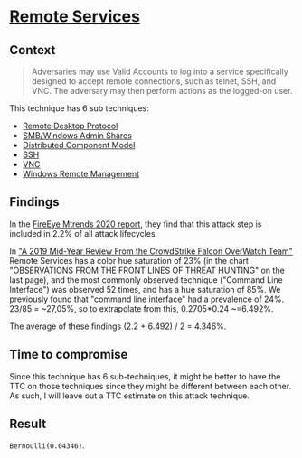 # [Remote Services](https://attack.mitre.org/techniques/T1021/)

## Context
>Adversaries may use Valid Accounts to log into a service specifically designed to accept remote connections, such as telnet, SSH, and VNC. The adversary may then perform actions as the logged-on user.

This technique has 6 sub techniques:

* [Remote Desktop Protocol](https://attack.mitre.org/techniques/T1021/001/)
* [SMB/Windows Admin Shares](https://attack.mitre.org/techniques/T1021/002/)
* [Distributed Component Model](https://attack.mitre.org/techniques/T1021/003/)
* [SSH](https://attack.mitre.org/techniques/T1021/004/)
* [VNC](https://attack.mitre.org/techniques/T1021/005/)
* [Windows Remote Management](https://attack.mitre.org/techniques/T1021/006/)


## Findings
In the [FireEye Mtrends 2020 report](https://www.fireeye.com/current-threats/annual-threat-report/mtrends.html), they find that this attack step is included in 2.2% of all attack lifecycles. 

In ["A 2019 Mid-Year Review From the CrowdStrike Falcon OverWatch Team"](https://www.crowdstrike.com/resources/reports/observations-from-the-front-lines-of-threat-hunting-2019/) Remote Services has a color hue saturation of 23% (in the chart "OBSERVATIONS FROM THE FRONT LINES OF THREAT HUNTING" on the last page), and the most commonly observed technique ("Command Line Interface") was observed 52 times, and has a hue saturation of 85%. We previously found that "command line interface" had a prevalence of 24%. 23/85 = ~27,05%, so to extrapolate from this, 0.2705*0.24 ~=6.492%. 

The average of these findings (2.2 + 6.492) / 2 = 4.346%. 

## Time to compromise
Since this technique has 6 sub-techniques, it might be better to have the TTC on those techniques since they might be different between each other. As such, I will leave out a TTC estimate on this attack technique. 

## Result
```Bernoulli(0.04346)```. 